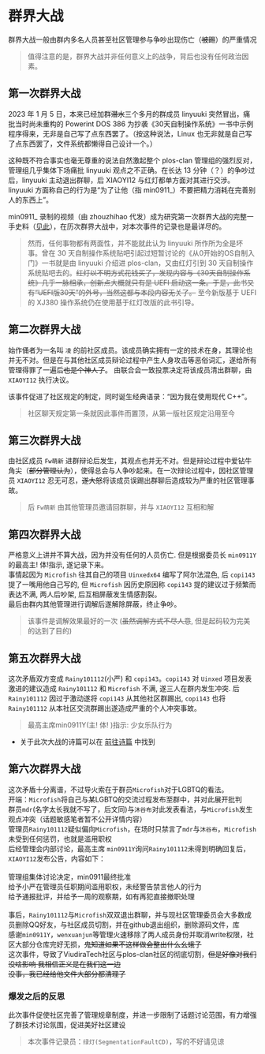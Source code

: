# 群界大战

群界大战一般由群内多名人员甚至社区管理参与争吵出现伤亡（~~被踢~~）的严重情况

> 值得注意的是，群界大战并非任何意义上的战争，背后也没有任何政治因素。

## 第一次群界大战

2023 年 1 月 5 日，本来已经加群~~潜水~~三个多月的群成员 linyuuki 突然冒出，痛批当时尚未重构的 Powerint DOS 386 为抄袭《30天自制操作系统》一书中示例程序得来，无非是自己写了点东西罢了。（按这种说法，Linux 也无非就是自己写了点东西罢了，文件系统都懒得自己设计一个。）

这种既不符合事实也毫无尊重的说法自然激起整个 plos-clan 管理组的强烈反对，管理组几乎集体下场痛批 linyuuki 观点之不正确。在长达 13 分钟（？）的争吵过后，linyuuki 主动退出群聊，后 XIAOYI12 与红灯都单方面对其进行交涉。linyuuki 方面称自己的行为是“为了让他（指 min0911_）不要把精力消耗在完善别人的东西上”。

min0911_ 录制的视频（由 zhouzhihao 代发）成为研究第一次群界大战的完整一手史料（[见此](https://www.bilibili.com/video/BV1UG4y157mS/?spm_id_from=333.999.0.0)），在历次群界大战中，对本次事件的记录也是最详尽的。

> 然而，任何事物都有两面性，并不能就此认为 linyuuki 所作所为全是坏事。曾在 30 天自制操作系统贴吧引起过短暂讨论的《从0开始的OS自制入门》一书就是由 linyuuki 介绍进 plos-clan，又由红灯引到 30 天自制操作系统贴吧去的。~~红灯以不明方式花钱买了，发现内容与《30天自制操作系统》几乎一脉相承，创新点大概就只有是 UEFI 启动这一条。于是，此书又有“UEFI版30天”的外号，当然这都与本段内容无关了。~~ 至今新版基于 UEFI 的 XJ380 操作系统仍在使用基于红灯改版的此书引导。

## 第二次群界大战

始作俑者为一名叫 `凌` 的前社区成员。该成员确实拥有一定的技术在身，其理论也并无不对。但是在与其他社区成员辩论过程中产生人身攻击等恶俗词汇，遂给所有管理得罪了一遍后~~也是个神人了~~。 由联合会一致投票决定将该成员清出群聊，由 `XIAOYI12` 执行决议。

该事件促进了社区规定的制定，同时诞生经典语录：“因为我在使用现代 C++”。

> 社区聊天规定第一条就因此事件而置顶，从第一版社区规定沿用至今

## 第三次群界大战

由社区成员 `Fw萌新` 进群辩论后发生，其观点也并无不对。但是辩论过程中爱钻牛角尖（~~部分管理认为~~），使得总会与人争吵起来。在一次辩论过程中，因社区管理员 `XIAOYI12` 忍无可忍，~~遂大怒~~将该成员误踢出群聊后造成较为严重的社区管理事故。

> 后 `Fw萌新` 由其他管理员邀请回群聊，并与 `XIAOYI12` 互相和解

## 第四次群界大战

严格意义上讲并不算大战，因为并没有任何的人员伤亡. 但是根据委员长 `min0911Y` 的最高主! 体!指示, 遂记录下来。\
事情起因为 `Microfish` 往其自己的项目 `Uinxedx64` 编写了阿尔法混色, 后 `copi143` 提了一嘴用他自己写的, 但 `Microfish` 因历史原因称 `copi143` 提的建议过于频繁而表达不满, 两人后吵架, 后互相屏蔽发生情感割裂。\
最后由群内其他管理进行调解后遂解除屏蔽，终止争吵。

> 该事件是调解效果最好的一次 (~~虽然调解方式不尽人意~~, 但是起码较为完美的达到了目的)

## 第五次群界大战

这次矛盾双方变成 `Rainy101112`(小严) 和 `copi143`。`copi143` 对 `Uinxed` 项目发表激进的建议造成 `Rainy101112` 和 `Microfish` 不满, 遂三人在群内发生冲突. 后 `Rainy101112` 因过于激动遂将 `copi143` 从其他社区群踢出, `copi143` 也将 `Rainy101112` 从本社区交流群踢出遂造成严重的个人冲突事故。

> 最高主席min0911Y(主! 体! )指示: 少女乐队行为

* 关于此次大战的诗篇可以在 [前往诗篇](https://files.plos-clan.org/novel) 中找到

## 第六次群界大战

这次矛盾十分离谱，不过导火索在于群员`Microfish`对于LGBTQ的看法。<br>
开端：`Microfish`将自己与某LGBTQ的交流过程发布至群中，并对此展开批判<br> 
群员`mdr`(名字太长我就不写了，后文同)与`沐谷布`对此发表看法，与`Microfish`发生观点冲突（话题敏感笔者暂不公开详情内容）<br>
管理员`Rainy101112`疑似偏向`Microfish`，在场时只禁言了`mdr`与`沐谷布`，`Microfish`未受到任何惩罚，也就是滥用职权 <br>
后经管理会内部讨论，最高主席 `min0911Y`询问`Rainy101112`未得到明确回复后，`XIAOYI12`发布公告，内容如下：<br>
<br>
管理组集体讨论决定，min0911最终批准 <br>
给予小严在管理员任职期间滥用职权，未经警告禁言他人的行为<br>
给予通报批评，并给予一周的观察期，如有再犯直接撤职处理<br>
<br>
事后，`Rainy101112`与`Microfish`双双退出群聊，并与现社区管理委员会大多数成员删除QQ好友，与社区成员切割，并在github退出组织，删除源码文件，库<br>
感谢`min0911Y`，`wenxuanjun`等管理火速移除了两人成员身份并取消write权限，社区大部分仓库完好无损，~~鬼知道如果不这样做会整出什么幺蛾子~~<br>
这次事件，导致了ViudiraTech社区与plos-clan社区的彻底切割，~~但是好像对我们没啥影响 我相信正义是在我们这一边~~<br>
~~没事，我已经给他文件大部分都清理了~~
### 爆发之后的反思
此次事件促使社区完善了管理规章制度，并进一步限制了话题讨论范围，有力增强了群技术讨论氛围，促进美好社区建设<br>
> 本次事件记录员：`绿灯(SegmentationFaultCD)`，写的不好请见谅<br>









